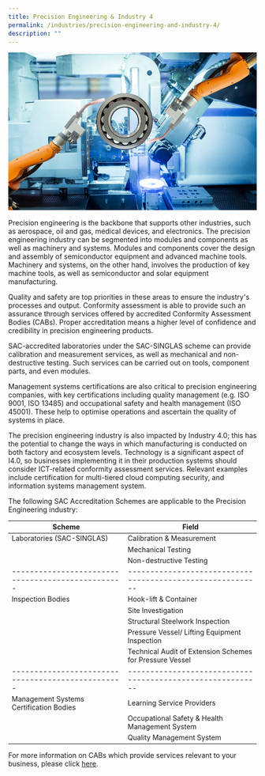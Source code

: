 ```yaml
---
title: Precision Engineering & Industry 4
permalink: /industries/precision-engineering-and-industry-4/
description: ""
---
```

![Precision Engineering Industry](/images/industries/precision-engineering.jpg)

Precision engineering is the backbone that supports other industries, such as aerospace, oil and gas, medical devices, and electronics.
The precision engineering industry can be segmented into modules and components as well as machinery and systems. Modules and components cover the design and assembly of semiconductor equipment and advanced machine tools. Machinery and systems, on the other hand, involves the production of key machine tools, as well as semiconductor and solar equipment manufacturing.

Quality and safety are top priorities in these areas to ensure the industry's processes and output. Conformity assessment is able to provide such an assurance through services offered by accredited Conformity Assessment Bodies (CABs). Proper accreditation means a higher level of confidence and credibility in precision engineering products.

SAC-accredited laboratories under the SAC-SINGLAS scheme can provide calibration and measurement services, as well as mechanical and non-destructive testing. Such services can be carried out on tools, component parts, and even modules.

Management systems certifications are also critical to precision engineering companies, with key certifications including quality management (e.g. ISO 9001, ISO 13485) and occupational safety and health management (ISO 45001). These help to optimise operations and ascertain the quality of systems in place.

The precision engineering industry is also impacted by Industry 4.0; this has the potential to change the ways in which manufacturing is conducted on both factory and ecosystem levels. Technology is a significant aspect of I4.0, so businesses implementing it in their production systems should consider ICT-related conformity assessment services. Relevant examples include certification for multi-tiered cloud computing security, and information systems management system.

The following SAC Accreditation Schemes are applicable to the Precision Engineering industry:

| Scheme                                          | Field                                                    |
|-------------------------------------------------|----------------------------------------------------------|
| Laboratories (SAC-SINGLAS)                      | Calibration & Measurement                                |
|                                                 | Mechanical Testing                                       |
|                                                 | Non-destructive Testing                                  |
|-------------------------------------------------|----------------------------------------------------------|
| Inspection Bodies                               | Hook-lift & Container                                    |
|                                                 | Site Investigation                                       |
|                                                 | Structural Steelwork Inspection                          |
|                                                 | Pressure Vessel/ Lifting Equipment Inspection            |
|                                                 | Technical Audit of Extension Schemes for Pressure Vessel |
|-------------------------------------------------|----------------------------------------------------------|
| Management Systems Certification Bodies         | Learning Service Providers                               |
|                                                 | Occupational Safety & Health Management System           |
|                                                 | Quality Management System                                |

For more information on CABs which provide services relevant to your business, please click [here](/services/accreditation-services).